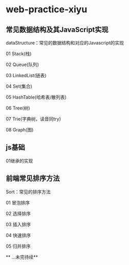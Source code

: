 # web-practice-xiyu

## 常见数据结构及其JavaScript实现
dataStructure：常见的数据结构和对应的Javascript的实现

01 Stack(栈)

02 Queue(队列)

03 LinkedList(链表)

04 Set(集合)

05 HashTable(哈希表/散列表)

06 Tree(树)

07 Trie(字典树，读音同try)

08 Graph(图)

## js基础

01继承的实现

## 前端常见排序方法

Sort：常见的排序方法

01 冒泡排序

02 选择排序

03 插入排序

04 快速排序

05 归并排序


** ...未完待续**